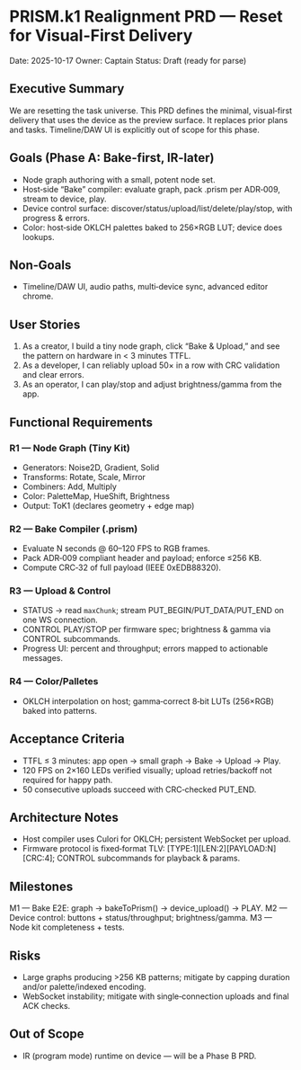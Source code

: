 # PRISM.k1 Realignment PRD — Reset for Visual-First Delivery

Date: 2025-10-17
Owner: Captain
Status: Draft (ready for parse)

## Executive Summary
We are resetting the task universe. This PRD defines the minimal, visual‑first delivery that uses the device as the preview surface. It replaces prior plans and tasks. Timeline/DAW UI is explicitly out of scope for this phase.

## Goals (Phase A: Bake-first, IR-later)
- Node graph authoring with a small, potent node set.
- Host‑side “Bake” compiler: evaluate graph, pack .prism per ADR‑009, stream to device, play.
- Device control surface: discover/status/upload/list/delete/play/stop, with progress & errors.
- Color: host‑side OKLCH palettes baked to 256×RGB LUT; device does lookups.

## Non‑Goals
- Timeline/DAW UI, audio paths, multi‑device sync, advanced editor chrome.

## User Stories
1. As a creator, I build a tiny node graph, click “Bake & Upload,” and see the pattern on hardware in < 3 minutes TTFL.
2. As a developer, I can reliably upload 50× in a row with CRC validation and clear errors.
3. As an operator, I can play/stop and adjust brightness/gamma from the app.

## Functional Requirements
### R1 — Node Graph (Tiny Kit)
- Generators: Noise2D, Gradient, Solid
- Transforms: Rotate, Scale, Mirror
- Combiners: Add, Multiply
- Color: PaletteMap, HueShift, Brightness
- Output: ToK1 (declares geometry + edge map)

### R2 — Bake Compiler (.prism)
- Evaluate N seconds @ 60–120 FPS to RGB frames.
- Pack ADR‑009 compliant header and payload; enforce ≤256 KB.
- Compute CRC‑32 of full payload (IEEE 0xEDB88320).

### R3 — Upload & Control
- STATUS → read `maxChunk`; stream PUT_BEGIN/PUT_DATA/PUT_END on one WS connection.
- CONTROL PLAY/STOP per firmware spec; brightness & gamma via CONTROL subcommands.
- Progress UI: percent and throughput; errors mapped to actionable messages.

### R4 — Color/Palletes
- OKLCH interpolation on host; gamma‑correct 8‑bit LUTs (256×RGB) baked into patterns.

## Acceptance Criteria
- TTFL ≤ 3 minutes: app open → small graph → Bake → Upload → Play.
- 120 FPS on 2×160 LEDs verified visually; upload retries/backoff not required for happy path.
- 50 consecutive uploads succeed with CRC‑checked PUT_END.

## Architecture Notes
- Host compiler uses Culori for OKLCH; persistent WebSocket per upload.
- Firmware protocol is fixed‑format TLV: [TYPE:1][LEN:2][PAYLOAD:N][CRC:4]; CONTROL subcommands for playback & params.

## Milestones
M1 — Bake E2E: graph → bakeToPrism() → device_upload() → PLAY.
M2 — Device control: buttons + status/throughput; brightness/gamma.
M3 — Node kit completeness + tests.

## Risks
- Large graphs producing >256 KB patterns; mitigate by capping duration and/or palette/indexed encoding.
- WebSocket instability; mitigate with single‑connection uploads and final ACK checks.

## Out of Scope
- IR (program mode) runtime on device — will be a Phase B PRD.

